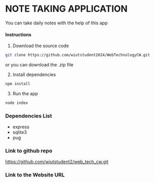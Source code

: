 # NOTE TAKING APPLICATION

You can take daily notes with the help of this app

#### Instructions

1. Download the source code

```bash
git clone https://github.com/wiutstudent2024/WebTechnologyCW.git
```

or you can download the .zip file

2. Install dependencies

```bash
npm install
```

3. Run the app

```bash
node index
```

### Dependencies List

- express
- sqlite3
- pug

### Link to github repo
https://github.com/wiutstudent2/web_tech_cw.git

### Link to the Website URL
